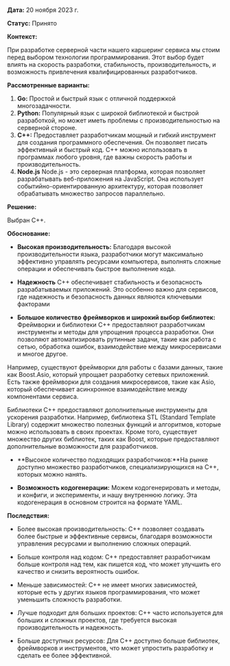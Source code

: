 
**Дата:** 20 ноября 2023 г.

**Статус:** Принято

**Контекст:** 

При разработке серверной части нашего каршеринг сервиса мы стоим перед выбором технологии программирования. Этот выбор будет влиять на скорость разработки, стабильность, производительность, и возможность привлечения квалифицированных разработчиков.

**Рассмотренные варианты:**

1. **Go:** Простой и быстрый язык с отличной поддержкой многозадачности.
2. **Python:** Популярный язык с широкой библиотекой и быстрой разработкой, но может иметь проблемы с производительностью на серверной стороне.
3. **С++:** Предоставляет разработчикам мощный и гибкий инструмент для создания программного обеспечения. Он позволяет писать эффективный и быстрый код. С++ можно использовать в программах любого уровня, где важны скорость работы и производительность.
4. **Node.js** Node.js - это серверная платформа, которая позволяет разрабатывать веб-приложения на JavaScript. Она использует событийно-ориентированную архитектуру, которая позволяет обрабатывать множество запросов параллельно.

**Решение:**

Выбран C++.

**Обоснование:**

- **Высокая производительность:** Благодаря высокой производительности языка, разработчики могут максимально эффективно управлять ресурсами компьютера, выполнять сложные операции и обеспечивать быстрое выполнение кода.

- **Надежность** С++ обеспечивает стабильность и безопасность разрабатываемых приложений. Это особенно важно для сервисов, где надежность и безопасность данных являются ключевыми факторами


- **Большое количество фреймворков и широкий выбор библиотек:** Фреймворки и библиотеки C++ предоставляют разработчикам инструменты и методы для упрощения процесса разработки. Они позволяют автоматизировать рутинные задачи, такие как работа с сетью, обработка ошибок, взаимодействие между микросервисами и многое другое.

Например, существуют фреймворки для работы с базами данных, такие как Boost.Asio, который упрощает разработку сетевых приложений. Есть также фреймворки для создания микросервисов, такие как Asio, который обеспечивает асинхронное взаимодействие между компонентами сервиса.

Библиотеки C++ предоставляют дополнительные инструменты для ускорения разработки. Например, библиотека STL (Standard Template Library) содержит множество полезных функций и алгоритмов, которые можно использовать в своих проектах. Кроме того, существует множество других библиотек, таких как Boost, которые предоставляют дополнительные возможности для разработчиков.

- **Высокое количество подходящих разработчиков:**На рынке доступно множество разработчиков, специализирующихся на С++, которых можно нанять.

- **Возможность кодогенерации:** Можем кодогенерировать и методы, и конфиги, и эксперименты, и нашу внутреннюю логику. Эта кодогенерация в основном строится на формате YAML.


**Последствия:**

- Более высокая производительность: C++ позволяет создавать более быстрые и эффективные сервисы, благодаря возможности управления ресурсами и выполнению сложных операций.

- Больше контроля над кодом: C++ предоставляет разработчикам больше контроля над тем, как пишется код, что может улучшить его качество и снизить вероятность ошибок.

- Меньше зависимостей: C++ не имеет многих зависимостей, которые есть у других языков программирования, что может уменьшить сложность разработки.

- Лучше подходит для больших проектов: C++ часто используется для больших и сложных проектов, где требуется высокая производительность и надежность.

- Больше доступных ресурсов: Для C++ доступно больше библиотек, фреймворков и инструментов, что может упростить разработку и сделать ее более эффективной.
